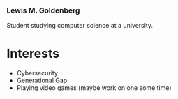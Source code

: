 ### Lewis M. Goldenberg
Student studying computer science at a university.

# Interests
 - Cybersecurity
 - Generational Gap
 - Playing video games (maybe work on one some time)
<!--
**lmgoldenberg/lmgoldenberg** is a ✨ _special_ ✨ repository because its `README.md` (this file) appears on your GitHub profile.

Here are some ideas to get you started:

- 🔭 I’m currently working on ...
- 🌱 I’m currently learning ...
- 👯 I’m looking to collaborate on ...
- 🤔 I’m looking for help with ...
- 💬 Ask me about ...
- 📫 How to reach me: ...
- 😄 Pronouns: ...
- ⚡ Fun fact: ...
-->
